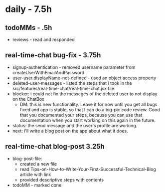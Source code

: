 # daily - 7.5h

## todoMMs - .5h
* reviews - read and responded

## real-time-chat bug-fix - 3.75h
* signup-authentication - removed username parameter from  createUserWithEmailAndPassword
* user-user.displayName-not-defined - used an object access property
* deleted-user-messages - listed the steps that i took in the src/features/real-time-chat/real-time-chat.jsx file
* blocker: i could not fix the messages of the deleted user to not display on the ChatBox
  * DM: this is new functionality. Leave it for now until you get all bugs fixed and app is stable, so that I can do a big-pic code review. Good that you documented your steps, because you can use that documentation when you start working on this again in the future.
* status: the send message and the user's profile are working.
* next: i'll write a blog post on the app about what it does.

## real-time-chat blog-post 3.25h
* blog-post-file:
  * created a new file
  * read Tips-on-How-to-Write-Your-First-Successful-Technical-Blog article with link
  * provided descriptive steps with contents
* todoMM - marked done